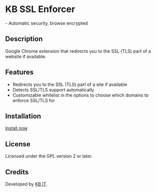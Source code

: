 KB SSL Enforcer
=============
\- Automatic security, browse encrypted

Description
-------

Google Chrome extension that redirects you to the SSL (TLS) part of a website if available.

Features
-------

 * Redirects you to the SSL (TLS) part of a site if available
 * Detects SSL/TLS support automatically
 * Customizable whitelist in the options to choose which domains to enforce SSL/TLS for

Installation
-------

[Install now](https://chrome.google.com/webstore/detail/flcpelgcagfhfoegekianiofphddckof)

License
-------

Licensed under the GPL version 2 or later.

Credits
-------

Developed by [KB IT](https://kbit.dk).
